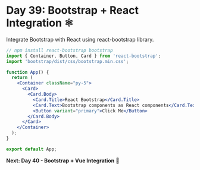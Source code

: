 # Day 39: Bootstrap + React Integration ⚛️

Integrate Bootstrap with React using react-bootstrap library.

```jsx
// npm install react-bootstrap bootstrap
import { Container, Button, Card } from 'react-bootstrap';
import 'bootstrap/dist/css/bootstrap.min.css';

function App() {
  return (
    <Container className="py-5">
      <Card>
        <Card.Body>
          <Card.Title>React Bootstrap</Card.Title>
          <Card.Text>Bootstrap components as React components</Card.Text>
          <Button variant="primary">Click Me</Button>
        </Card.Body>
      </Card>
    </Container>
  );
}

export default App;
```

**Next: Day 40 - Bootstrap + Vue Integration** 🖖
